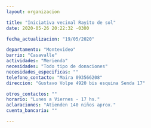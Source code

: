 ```yaml
---
layout: organizacion

title: "Iniciativa vecinal Rayito de sol"
date: 2020-05-26 20:22:32 -0300

fecha_actualizacion: "19/05/2020"

departamento: "Montevideo"
barrio: "Casavalle"
actividades: "Merienda"
necesidades: "Todo tipo de donaciones"
necesidades_especificas: ""
telefono_contacto: "Maira 093566208"
direccion: "Gustavo Volpe 4920 bis esquina Senda 17"

otros_contactos: ""
horario: "Lunes a Viernes - 17 hs."
aclaraciones: "Atienden 140 niños aprox."
cuenta_bancaria: ""

---
```

